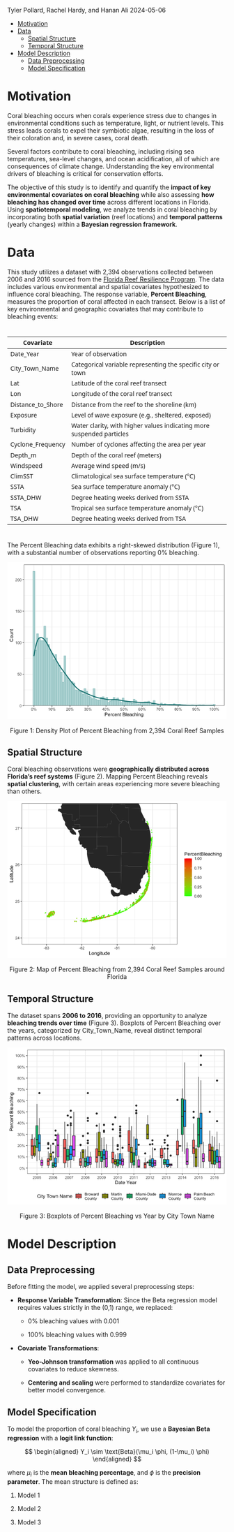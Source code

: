 Tyler Pollard, Rachel Hardy, and Hanan Ali
2024-05-06

<!-- start custom head snippets, customize with your own _includes/head-custom.html file -->

<!-- Setup Google Analytics -->
<!-- {% include head-custom-google-analytics.html %} -->

<!-- You can set your favicon here -->
<!-- link rel="shortcut icon" type="image/x-icon" href="{{ '/favicon.ico' | relative_url }}" -->

<!-- Change content width onfull screen -->
<!-- <link rel="stylesheet" href="/Hurricane-Analysis/assets/css/custom.css"> -->


<!-- MathJax -->
<!-- inline config -->
<script>
  MathJax = {
    tex: {
      inlineMath: [['$', '$'], ['\\(', '\\)']],
      macros: {
      	RR: "{\\bf R}",
      	bold: ["{\\bf #1}", 1],
        indep: "{\\perp \\!\\!\\! \\perp}",
    	}
    },
    svg: {
    fontCache: 'global'
  	},
  };
</script>

<!-- load MathJax -->
<script type="text/javascript" id="MathJax-script" async
  src="https://cdn.jsdelivr.net/npm/mathjax@3/es5/tex-mml-chtml.js">
</script>

<!-- end custom head snippets -->

- [Motivation](#motivation)
- [Data](#data)
  - [Spatial Structure](#spatial-structure)
  - [Temporal Structure](#temporal-structure)
- [Model Description](#model-description)
  - [Data Preprocessing](#data-preprocessing)
  - [Model Specification](#model-specification)

# Motivation

Coral bleaching occurs when corals experience stress due to changes in
environmental conditions such as temperature, light, or nutrient levels.
This stress leads corals to expel their symbiotic algae, resulting in
the loss of their coloration and, in severe cases, coral death.

Several factors contribute to coral bleaching, including rising sea
temperatures, sea-level changes, and ocean acidification, all of which
are consequences of climate change. Understanding the key environmental
drivers of bleaching is critical for conservation efforts.

The objective of this study is to identify and quantify the **impact of
key environmental covariates on coral bleaching** while also assessing
**how bleaching has changed over time** across different locations in
Florida. Using **spatiotemporal modeling**, we analyze trends in coral
bleaching by incorporating both **spatial variation** (reef locations)
and **temporal patterns** (yearly changes) within a **Bayesian
regression framework**.

# Data

This study utilizes a dataset with 2,394 observations collected between
2006 and 2016 sourced from the [Florida Reef Resilience
Program](https://www.bco-dmo.org/dataset/773466). The data includes
various environmental and spatial covariates hypothesized to influence
coral bleaching. The response variable, **Percent Bleaching**, measures
the proportion of coral affected in each transect. Below is a list of
key environmental and geographic covariates that may contribute to
bleaching events:

<div id="nypwoewsoc" style="padding-left:0px;padding-right:0px;padding-top:10px;padding-bottom:10px;overflow-x:auto;overflow-y:auto;width:auto;height:auto;">
<style>#nypwoewsoc table {
  font-family: system-ui, 'Segoe UI', Roboto, Helvetica, Arial, sans-serif, 'Apple Color Emoji', 'Segoe UI Emoji', 'Segoe UI Symbol', 'Noto Color Emoji';
  -webkit-font-smoothing: antialiased;
  -moz-osx-font-smoothing: grayscale;
}
&#10;#nypwoewsoc thead, #nypwoewsoc tbody, #nypwoewsoc tfoot, #nypwoewsoc tr, #nypwoewsoc td, #nypwoewsoc th {
  border-style: none;
}
&#10;#nypwoewsoc p {
  margin: 0;
  padding: 0;
}
&#10;#nypwoewsoc .gt_table {
  display: table;
  border-collapse: collapse;
  line-height: normal;
  margin-left: auto;
  margin-right: auto;
  color: #333333;
  font-size: 16px;
  font-weight: normal;
  font-style: normal;
  background-color: #FFFFFF;
  width: auto;
  border-top-style: solid;
  border-top-width: 2px;
  border-top-color: #A8A8A8;
  border-right-style: none;
  border-right-width: 2px;
  border-right-color: #D3D3D3;
  border-bottom-style: solid;
  border-bottom-width: 2px;
  border-bottom-color: #A8A8A8;
  border-left-style: none;
  border-left-width: 2px;
  border-left-color: #D3D3D3;
}
&#10;#nypwoewsoc .gt_caption {
  padding-top: 4px;
  padding-bottom: 4px;
}
&#10;#nypwoewsoc .gt_title {
  color: #333333;
  font-size: 125%;
  font-weight: initial;
  padding-top: 4px;
  padding-bottom: 4px;
  padding-left: 5px;
  padding-right: 5px;
  border-bottom-color: #FFFFFF;
  border-bottom-width: 0;
}
&#10;#nypwoewsoc .gt_subtitle {
  color: #333333;
  font-size: 85%;
  font-weight: initial;
  padding-top: 3px;
  padding-bottom: 5px;
  padding-left: 5px;
  padding-right: 5px;
  border-top-color: #FFFFFF;
  border-top-width: 0;
}
&#10;#nypwoewsoc .gt_heading {
  background-color: #FFFFFF;
  text-align: center;
  border-bottom-color: #FFFFFF;
  border-left-style: none;
  border-left-width: 1px;
  border-left-color: #D3D3D3;
  border-right-style: none;
  border-right-width: 1px;
  border-right-color: #D3D3D3;
}
&#10;#nypwoewsoc .gt_bottom_border {
  border-bottom-style: solid;
  border-bottom-width: 2px;
  border-bottom-color: #D3D3D3;
}
&#10;#nypwoewsoc .gt_col_headings {
  border-top-style: solid;
  border-top-width: 2px;
  border-top-color: #D3D3D3;
  border-bottom-style: solid;
  border-bottom-width: 2px;
  border-bottom-color: #D3D3D3;
  border-left-style: none;
  border-left-width: 1px;
  border-left-color: #D3D3D3;
  border-right-style: none;
  border-right-width: 1px;
  border-right-color: #D3D3D3;
}
&#10;#nypwoewsoc .gt_col_heading {
  color: #333333;
  background-color: #FFFFFF;
  font-size: 100%;
  font-weight: normal;
  text-transform: inherit;
  border-left-style: none;
  border-left-width: 1px;
  border-left-color: #D3D3D3;
  border-right-style: none;
  border-right-width: 1px;
  border-right-color: #D3D3D3;
  vertical-align: bottom;
  padding-top: 5px;
  padding-bottom: 6px;
  padding-left: 5px;
  padding-right: 5px;
  overflow-x: hidden;
}
&#10;#nypwoewsoc .gt_column_spanner_outer {
  color: #333333;
  background-color: #FFFFFF;
  font-size: 100%;
  font-weight: normal;
  text-transform: inherit;
  padding-top: 0;
  padding-bottom: 0;
  padding-left: 4px;
  padding-right: 4px;
}
&#10;#nypwoewsoc .gt_column_spanner_outer:first-child {
  padding-left: 0;
}
&#10;#nypwoewsoc .gt_column_spanner_outer:last-child {
  padding-right: 0;
}
&#10;#nypwoewsoc .gt_column_spanner {
  border-bottom-style: solid;
  border-bottom-width: 2px;
  border-bottom-color: #D3D3D3;
  vertical-align: bottom;
  padding-top: 5px;
  padding-bottom: 5px;
  overflow-x: hidden;
  display: inline-block;
  width: 100%;
}
&#10;#nypwoewsoc .gt_spanner_row {
  border-bottom-style: hidden;
}
&#10;#nypwoewsoc .gt_group_heading {
  padding-top: 8px;
  padding-bottom: 8px;
  padding-left: 5px;
  padding-right: 5px;
  color: #333333;
  background-color: #FFFFFF;
  font-size: 100%;
  font-weight: initial;
  text-transform: inherit;
  border-top-style: solid;
  border-top-width: 2px;
  border-top-color: #D3D3D3;
  border-bottom-style: solid;
  border-bottom-width: 2px;
  border-bottom-color: #D3D3D3;
  border-left-style: none;
  border-left-width: 1px;
  border-left-color: #D3D3D3;
  border-right-style: none;
  border-right-width: 1px;
  border-right-color: #D3D3D3;
  vertical-align: middle;
  text-align: left;
}
&#10;#nypwoewsoc .gt_empty_group_heading {
  padding: 0.5px;
  color: #333333;
  background-color: #FFFFFF;
  font-size: 100%;
  font-weight: initial;
  border-top-style: solid;
  border-top-width: 2px;
  border-top-color: #D3D3D3;
  border-bottom-style: solid;
  border-bottom-width: 2px;
  border-bottom-color: #D3D3D3;
  vertical-align: middle;
}
&#10;#nypwoewsoc .gt_from_md > :first-child {
  margin-top: 0;
}
&#10;#nypwoewsoc .gt_from_md > :last-child {
  margin-bottom: 0;
}
&#10;#nypwoewsoc .gt_row {
  padding-top: 8px;
  padding-bottom: 8px;
  padding-left: 5px;
  padding-right: 5px;
  margin: 10px;
  border-top-style: solid;
  border-top-width: 1px;
  border-top-color: #D3D3D3;
  border-left-style: none;
  border-left-width: 1px;
  border-left-color: #D3D3D3;
  border-right-style: none;
  border-right-width: 1px;
  border-right-color: #D3D3D3;
  vertical-align: middle;
  overflow-x: hidden;
}
&#10;#nypwoewsoc .gt_stub {
  color: #333333;
  background-color: #FFFFFF;
  font-size: 100%;
  font-weight: initial;
  text-transform: inherit;
  border-right-style: solid;
  border-right-width: 2px;
  border-right-color: #D3D3D3;
  padding-left: 5px;
  padding-right: 5px;
}
&#10;#nypwoewsoc .gt_stub_row_group {
  color: #333333;
  background-color: #FFFFFF;
  font-size: 100%;
  font-weight: initial;
  text-transform: inherit;
  border-right-style: solid;
  border-right-width: 2px;
  border-right-color: #D3D3D3;
  padding-left: 5px;
  padding-right: 5px;
  vertical-align: top;
}
&#10;#nypwoewsoc .gt_row_group_first td {
  border-top-width: 2px;
}
&#10;#nypwoewsoc .gt_row_group_first th {
  border-top-width: 2px;
}
&#10;#nypwoewsoc .gt_summary_row {
  color: #333333;
  background-color: #FFFFFF;
  text-transform: inherit;
  padding-top: 8px;
  padding-bottom: 8px;
  padding-left: 5px;
  padding-right: 5px;
}
&#10;#nypwoewsoc .gt_first_summary_row {
  border-top-style: solid;
  border-top-color: #D3D3D3;
}
&#10;#nypwoewsoc .gt_first_summary_row.thick {
  border-top-width: 2px;
}
&#10;#nypwoewsoc .gt_last_summary_row {
  padding-top: 8px;
  padding-bottom: 8px;
  padding-left: 5px;
  padding-right: 5px;
  border-bottom-style: solid;
  border-bottom-width: 2px;
  border-bottom-color: #D3D3D3;
}
&#10;#nypwoewsoc .gt_grand_summary_row {
  color: #333333;
  background-color: #FFFFFF;
  text-transform: inherit;
  padding-top: 8px;
  padding-bottom: 8px;
  padding-left: 5px;
  padding-right: 5px;
}
&#10;#nypwoewsoc .gt_first_grand_summary_row {
  padding-top: 8px;
  padding-bottom: 8px;
  padding-left: 5px;
  padding-right: 5px;
  border-top-style: double;
  border-top-width: 6px;
  border-top-color: #D3D3D3;
}
&#10;#nypwoewsoc .gt_last_grand_summary_row_top {
  padding-top: 8px;
  padding-bottom: 8px;
  padding-left: 5px;
  padding-right: 5px;
  border-bottom-style: double;
  border-bottom-width: 6px;
  border-bottom-color: #D3D3D3;
}
&#10;#nypwoewsoc .gt_striped {
  background-color: rgba(128, 128, 128, 0.05);
}
&#10;#nypwoewsoc .gt_table_body {
  border-top-style: solid;
  border-top-width: 2px;
  border-top-color: #D3D3D3;
  border-bottom-style: solid;
  border-bottom-width: 2px;
  border-bottom-color: #D3D3D3;
}
&#10;#nypwoewsoc .gt_footnotes {
  color: #333333;
  background-color: #FFFFFF;
  border-bottom-style: none;
  border-bottom-width: 2px;
  border-bottom-color: #D3D3D3;
  border-left-style: none;
  border-left-width: 2px;
  border-left-color: #D3D3D3;
  border-right-style: none;
  border-right-width: 2px;
  border-right-color: #D3D3D3;
}
&#10;#nypwoewsoc .gt_footnote {
  margin: 0px;
  font-size: 90%;
  padding-top: 4px;
  padding-bottom: 4px;
  padding-left: 5px;
  padding-right: 5px;
}
&#10;#nypwoewsoc .gt_sourcenotes {
  color: #333333;
  background-color: #FFFFFF;
  border-bottom-style: none;
  border-bottom-width: 2px;
  border-bottom-color: #D3D3D3;
  border-left-style: none;
  border-left-width: 2px;
  border-left-color: #D3D3D3;
  border-right-style: none;
  border-right-width: 2px;
  border-right-color: #D3D3D3;
}
&#10;#nypwoewsoc .gt_sourcenote {
  font-size: 90%;
  padding-top: 4px;
  padding-bottom: 4px;
  padding-left: 5px;
  padding-right: 5px;
}
&#10;#nypwoewsoc .gt_left {
  text-align: left;
}
&#10;#nypwoewsoc .gt_center {
  text-align: center;
}
&#10;#nypwoewsoc .gt_right {
  text-align: right;
  font-variant-numeric: tabular-nums;
}
&#10;#nypwoewsoc .gt_font_normal {
  font-weight: normal;
}
&#10;#nypwoewsoc .gt_font_bold {
  font-weight: bold;
}
&#10;#nypwoewsoc .gt_font_italic {
  font-style: italic;
}
&#10;#nypwoewsoc .gt_super {
  font-size: 65%;
}
&#10;#nypwoewsoc .gt_footnote_marks {
  font-size: 75%;
  vertical-align: 0.4em;
  position: initial;
}
&#10;#nypwoewsoc .gt_asterisk {
  font-size: 100%;
  vertical-align: 0;
}
&#10;#nypwoewsoc .gt_indent_1 {
  text-indent: 5px;
}
&#10;#nypwoewsoc .gt_indent_2 {
  text-indent: 10px;
}
&#10;#nypwoewsoc .gt_indent_3 {
  text-indent: 15px;
}
&#10;#nypwoewsoc .gt_indent_4 {
  text-indent: 20px;
}
&#10;#nypwoewsoc .gt_indent_5 {
  text-indent: 25px;
}
&#10;#nypwoewsoc .katex-display {
  display: inline-flex !important;
  margin-bottom: 0.75em !important;
}
&#10;#nypwoewsoc div.Reactable > div.rt-table > div.rt-thead > div.rt-tr.rt-tr-group-header > div.rt-th-group:after {
  height: 0px !important;
}
</style>
<table class="gt_table" data-quarto-disable-processing="false" data-quarto-bootstrap="false">
  <thead>
    <tr class="gt_col_headings">
      <th class="gt_col_heading gt_columns_bottom_border gt_left" rowspan="1" colspan="1" scope="col" id="Covariate">Covariate</th>
      <th class="gt_col_heading gt_columns_bottom_border gt_left" rowspan="1" colspan="1" scope="col" id="Description">Description</th>
    </tr>
  </thead>
  <tbody class="gt_table_body">
    <tr><td headers="Covariate" class="gt_row gt_left">Date_Year</td>
<td headers="Description" class="gt_row gt_left">Year of observation</td></tr>
    <tr><td headers="Covariate" class="gt_row gt_left">City_Town_Name</td>
<td headers="Description" class="gt_row gt_left">Categorical variable representing the specific city or town</td></tr>
    <tr><td headers="Covariate" class="gt_row gt_left">Lat</td>
<td headers="Description" class="gt_row gt_left">Latitude of the coral reef transect</td></tr>
    <tr><td headers="Covariate" class="gt_row gt_left">Lon</td>
<td headers="Description" class="gt_row gt_left">Longitude of the coral reef transect</td></tr>
    <tr><td headers="Covariate" class="gt_row gt_left">Distance_to_Shore</td>
<td headers="Description" class="gt_row gt_left">Distance from the reef to the shoreline (km)</td></tr>
    <tr><td headers="Covariate" class="gt_row gt_left">Exposure</td>
<td headers="Description" class="gt_row gt_left">Level of wave exposure (e.g., sheltered, exposed)</td></tr>
    <tr><td headers="Covariate" class="gt_row gt_left">Turbidity</td>
<td headers="Description" class="gt_row gt_left">Water clarity, with higher values indicating more suspended particles</td></tr>
    <tr><td headers="Covariate" class="gt_row gt_left">Cyclone_Frequency</td>
<td headers="Description" class="gt_row gt_left">Number of cyclones affecting the area per year</td></tr>
    <tr><td headers="Covariate" class="gt_row gt_left">Depth_m</td>
<td headers="Description" class="gt_row gt_left">Depth of the coral reef (meters)</td></tr>
    <tr><td headers="Covariate" class="gt_row gt_left">Windspeed</td>
<td headers="Description" class="gt_row gt_left">Average wind speed (m/s)</td></tr>
    <tr><td headers="Covariate" class="gt_row gt_left">ClimSST</td>
<td headers="Description" class="gt_row gt_left">Climatological sea surface temperature (°C)</td></tr>
    <tr><td headers="Covariate" class="gt_row gt_left">SSTA</td>
<td headers="Description" class="gt_row gt_left">Sea surface temperature anomaly (°C)</td></tr>
    <tr><td headers="Covariate" class="gt_row gt_left">SSTA_DHW</td>
<td headers="Description" class="gt_row gt_left">Degree heating weeks derived from SSTA</td></tr>
    <tr><td headers="Covariate" class="gt_row gt_left">TSA</td>
<td headers="Description" class="gt_row gt_left">Tropical sea surface temperature anomaly (°C)</td></tr>
    <tr><td headers="Covariate" class="gt_row gt_left">TSA_DHW</td>
<td headers="Description" class="gt_row gt_left">Degree heating weeks derived from TSA</td></tr>
  </tbody>
  &#10;  
</table>
</div>

The Percent Bleaching data exhibits a right-skewed distribution (Figure
1), with a substantial number of observations reporting 0% bleaching.

<div class="figure" style="text-align: center">

<img src="README_files/figure-gfm/PercentBleaching Density-1.png" alt="Figure 1: Density Plot of Percent Bleaching from 2,394 Coral Reef Samples"  />
<p class="caption">
Figure 1: Density Plot of Percent Bleaching from 2,394 Coral Reef
Samples
</p>

</div>

## Spatial Structure

Coral bleaching observations were **geographically distributed across
Florida’s reef systems** (Figure 2). Mapping Percent Bleaching reveals
**spatial clustering**, with certain areas experiencing more severe
bleaching than others.

<div class="figure" style="text-align: center">

<img src="README_files/figure-gfm/Spatial Structure-1.png" alt="Figure 2: Map of Percent Bleaching from 2,394 Coral Reef Samples around Florida"  />
<p class="caption">
Figure 2: Map of Percent Bleaching from 2,394 Coral Reef Samples around
Florida
</p>

</div>

## Temporal Structure

The dataset spans **2006 to 2016**, providing an opportunity to analyze
**bleaching trends over time** (Figure 3). Boxplots of Percent Bleaching
over the years, categorized by City_Town_Name, reveal distinct temporal
patterns across locations.

<div class="figure" style="text-align: center">

<img src="README_files/figure-gfm/Temporal Structure-1.png" alt="Figure 3: Boxplots of Percent Bleaching vs Year by City Town Name"  />
<p class="caption">
Figure 3: Boxplots of Percent Bleaching vs Year by City Town Name
</p>

</div>

# Model Description

## Data Preprocessing

Before fitting the model, we applied several preprocessing steps:

- **Response Variable Transformation**: Since the Beta regression model
  requires values strictly in the (0,1) range, we replaced:

  - 0% bleaching values with 0.001

  - 100% bleaching values with 0.999

- **Covariate Transformations**:

  - **Yeo-Johnson transformation** was applied to all continuous
    covariates to reduce skewness.

  - **Centering and scaling** were performed to standardize covariates
    for better model convergence.

## Model Specification

To model the proportion of coral bleaching $Y_i$, we use a **Bayesian
Beta regression** with a **logit link function**:

$$
\begin{aligned}
Y_i \sim \text{Beta}(\mu_i \phi, (1-\mu_i) \phi)
\end{aligned}
$$

where $\mu_i$ is the **mean bleaching percentage**, and $\phi$ is the
**precision parameter**. The mean structure is defined as:

1.  Model 1

2.  Model 2

3.  Model 3
